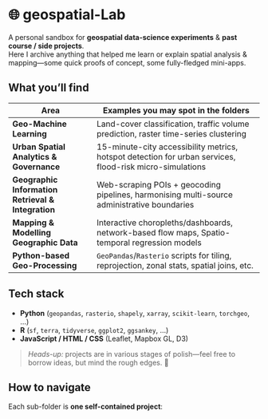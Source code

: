 # 🌐 geospatial-Lab

A personal sandbox for **geospatial data-science experiments** & **past course / side projects**.  
Here I archive anything that helped me learn or explain spatial analysis & mapping—some quick proofs of concept, some fully-fledged mini-apps.

## What you’ll find

| Area | Examples you may spot in the folders |
|------|--------------------------------------|
| **Geo-Machine Learning** | Land-cover classification, traffic volume prediction, raster time-series clustering |
| **Urban Spatial Analytics & Governance** | 15-minute-city accessibility metrics, hotspot detection for urban services, flood-risk micro-simulations |
| **Geographic Information Retrieval & Integration** | Web-scraping POIs + geocoding pipelines, harmonising multi-source administrative boundaries |
| **Mapping & Modelling Geographic Data** | Interactive choropleths/dashboards, network-based flow maps, Spatio-temporal regression models |
| **Python-based Geo-Processing** | `GeoPandas`/`Rasterio` scripts for tiling, reprojection, zonal stats, spatial joins, etc. |

## Tech stack

- **Python** (`geopandas`, `rasterio`, `shapely`, `xarray`, `scikit-learn`, `torchgeo`, …)  
- **R** (`sf`, `terra`, `tidyverse`, `ggplot2`, `ggsankey`, …)  
- **JavaScript / HTML / CSS** (Leaflet, Mapbox GL, D3)  

> *Heads-up:* projects are in various stages of polish—feel free to borrow ideas, but mind the rough edges. 🙂

## How to navigate

Each sub-folder is **one self-contained project**:

